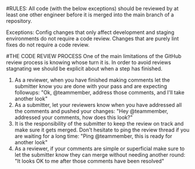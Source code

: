 #RULES: 
All code (with the below exceptions) should be reviewed by at least one other engineer 
before it is merged into the main branch of a repository.

Exceptions:
Config changes that only affect development and staging environments do not require a code review.
Changes that are purely lint fixes do not require a code review.

#THE CODE REVIEW PROCESS
One of the main limitations of the GitHub review process is knowing whose turn it is. 
In order to avoid reviews stagnating we should be explicit about when a step has finished.

1) As a reviewer, when you have finished making comments let the submitter know you are 
done with your pass and are expecting followups:
"Ok, @teammember, address those comments, and I'll take another look"
2) As a submitter, let your reviewers know when you have addressed all the comments and 
pushed your changes:
"Hey @teammember, addressed your comments, how does this look?"
3) It is the responsibility of the submitter to keep the review on track and make sure 
it gets merged. Don't hesitate to ping the review thread if you are waiting for a long time:
"Ping @teammember, this is ready for another look"
4) As a reviewer, if your comments are simple or superficial make sure to let the submitter 
know they can merge without needing another round:
"It looks OK to me after those comments have been resolved"



